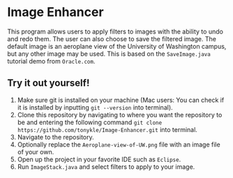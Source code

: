 # Image Enhancer
This program allows users to apply filters to images with the ability to undo and redo them. The user can also choose to save the filtered image. The default image is an aeroplane view of the University of
Washington campus, but any other image may be used. This is based on the ```SaveImage.java``` tutorial demo from ```Oracle.com```.

## Try it out yourself!

1. Make sure git is installed on your machine (Mac users: You can check if it is installed by inputting ```git --version``` into terminal).
2. Clone this repository by navigating to where you want the repository to be and entering the following command ```git clone https://github.com/tonykle/Image-Enhancer.git``` into terminal.
3. Navigate to the repository.
4. Optionally replace the ```Aeroplane-view-of-UW.png``` file with an image file of your own.
5. Open up the project in your favorite IDE such as ```Eclipse```.
6. Run ```ImageStack.java``` and select filters to apply to your image.
